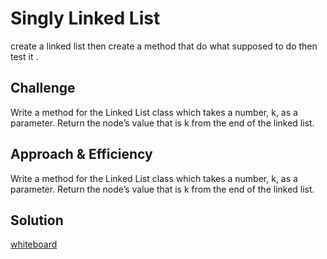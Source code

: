 # Singly Linked List
<!-- Short summary or background information -->
create a linked list then create a method that do what supposed  to do then test it . 

## Challenge
<!-- Description of the challenge -->
 Write a method for the Linked List class which takes a number, k, as a parameter. Return the node’s value that is k from the end of the linked list.

## Approach & Efficiency
<!-- What approach did you take? Why? What is the Big O space/time for this approach? -->
Write a method for the Linked List class which takes a number, k, as a parameter. Return the node’s value that is k from the end of the linked list.
## Solution
<!-- Description of each method publicly available to your Linked List -->
[whiteboard]()